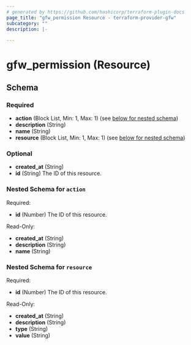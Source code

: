 ```yaml
---
# generated by https://github.com/hashicorp/terraform-plugin-docs
page_title: "gfw_permission Resource - terraform-provider-gfw"
subcategory: ""
description: |-
  
---
```


# gfw_permission (Resource)





<!-- schema generated by tfplugindocs -->
## Schema

### Required

- **action** (Block List, Min: 1, Max: 1) (see [below for nested schema](#nestedblock--action))
- **description** (String)
- **name** (String)
- **resource** (Block List, Min: 1, Max: 1) (see [below for nested schema](#nestedblock--resource))

### Optional

- **created_at** (String)
- **id** (String) The ID of this resource.

<a id="nestedblock--action"></a>
### Nested Schema for `action`

Required:

- **id** (Number) The ID of this resource.

Read-Only:

- **created_at** (String)
- **description** (String)
- **name** (String)


<a id="nestedblock--resource"></a>
### Nested Schema for `resource`

Required:

- **id** (Number) The ID of this resource.

Read-Only:

- **created_at** (String)
- **description** (String)
- **type** (String)
- **value** (String)


